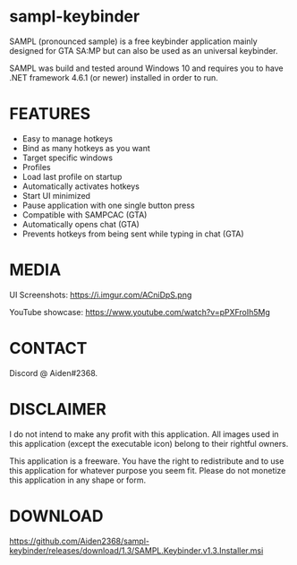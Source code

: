 # sampl-keybinder
SAMPL (pronounced sample) is a free keybinder application mainly designed for GTA SA:MP but can also be used as an universal keybinder.

SAMPL was build and tested around Windows 10 and requires you to have .NET framework 4.6.1 (or newer) installed in order to run.

# FEATURES

* Easy to manage hotkeys
* Bind as many hotkeys as you want
* Target specific windows
* Profiles
* Load last profile on startup
* Automatically activates hotkeys
* Start UI minimized
* Pause application with one single button press
* Compatible with SAMPCAC (GTA)
* Automatically opens chat (GTA)
* Prevents hotkeys from being sent while typing in chat (GTA)

# MEDIA

UI Screenshots: https://i.imgur.com/ACniDpS.png

YouTube showcase: https://www.youtube.com/watch?v=pPXFroIh5Mg

# CONTACT

Discord @ Aiden#2368.

# DISCLAIMER

I do not intend to make any profit with this application. All images used in this application (except the executable icon) belong to their rightful owners.

This application is a freeware. You have the right to redistribute and to use this application for whatever purpose you seem fit. Please do not monetize this application in any shape or form.

# DOWNLOAD
https://github.com/Aiden2368/sampl-keybinder/releases/download/1.3/SAMPL.Keybinder.v1.3.Installer.msi
